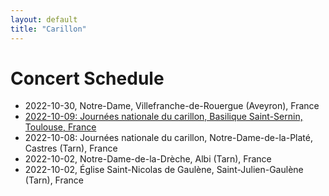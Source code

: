 ```yaml
---
layout: default
title: "Carillon"
---
```


Concert Schedule
================

* 2022-10-30, Notre-Dame, Villefranche-de-Rouergue (Aveyron), France
* [2022-10-09: Journées nationale du carillon, Basilique Saint-Sernin, Toulouse, France](https://actu.fr/occitanie/toulouse_31555/toulouse-voici-pourquoi-les-cloches-de-saint-sernin-vont-sonner-trois-quarts-d-heure-dimanche_54358170.html)
* 2022-10-08: Journées nationale du carillon, Notre-Dame-de-la-Platé, Castres (Tarn), France
* 2022-10-02, Notre-Dame-de-la-Drèche, Albi (Tarn), France
* 2022-10-02, Église Saint-Nicolas de Gaulène, Saint-Julien-Gaulène (Tarn), France
